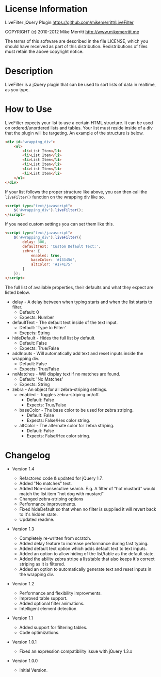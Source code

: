 # License Information
LiveFilter jQuery Plugin
https://github.com/mikemerritt/LiveFilter

COPYRIGHT (c) 2010-2012 Mike Merritt
http://www.mikemerritt.me

The terms of this software are described in the file LICENSE, which you should have received as
part of this distribution. Redistributions of files must retain the above copyright notice.

# Description
LiveFilter is a jQuery plugin that can be used to sort lists of data in realtime, as you type.

# How to Use
LiveFilter expects your list to use a certain HTML structure. It can be used on ordered/unordered lists and tables. Your list must reside inside of a div that the plugin will be targeting. An example of the structure is below.

```html
<div id="wrapping_div">
	<ul>
		<li>List Item</li>
		<li>List Item</li>
		<li>List Item</li>
		<li>List Item</li>
		<li>List Item</li>
		<li>List Item</li>
	</ul>
</div>
```

If your list follows the proper structure like above, you can then call the `liveFilter()` function on the wrapping div like so.

```html
<script type="text/javascript">
	$('#wrapping_div').liveFilter();
</script>
````

If you need custom settings you can set them like this.

```html
<script type="text/javascript">
	$('#wrapping_div').liveFilter({
		delay: 300, 
		defaultText: 'Custom Default Text:',
		zebra: {
			enabled: true,
			baseColor: '#13345d',
			altColor: '#174175'
		}
	});
</script>
```

The full list of available properties, their defaults and what they expect are listed below.

+ delay - A delay between when typing starts and when the list starts to filter.
	+ Default: 0
	+ Expects: Number
+ defaultText - The default text inside of the text input.
	+ Default: 'Type to Filter:'
	+ Exepcts: String
+ hideDefault - Hides the full list by default.
	+ Default: False
	+ Expects: True/False
+ addInputs - Will automatically add text and reset inputs inside the wrapping div.
	+ Default: False
	+ Expects: True/False
+ noMatches - Will display text if no matches are found.
	+ Default: 'No Matches'
	+ Expects: String
+ zebra - An object for all zebra-striping settings.
	+ enabled - Toggles zebra-striping on/off.
		+ Default: False
		+ Expects: True/False
	+ baseColor - The base color to be used for zebra striping.
		+ Default: False
		+ Expects: False/Hex color string.
	+ altColor - The alternate color for zebra striping.
		+ Default: False
		+ Expects: False/Hex color string.

# Changelog

+ Version 1.4
	+ Refactored code & updated for jQuery 1.7.
	+ Added "No matches" text.
	+ Added Non-consecutive search. E.g. A filter of "hot mustard" would match the list item "hot dog with mustard"
	+ Changed zebra-striping options
	+ Performance improvements.
	+ Fixed hideDefault so that when no filter is supplied it will revert back to it's hidden state.
	+ Updated readme.

+ Version 1.3
	+ Completely re-written from scratch.
	+ Added delay feature to increase performance during fast typing.
	+ Added default text option which adds default text to text inputs.
	+ Added an option to allow hiding of the list/table as the default state.
	+ Added the ability zebra stripe a list/table that also keeps it's correct striping as it is filtered.
	+ Added an option to automatically generate text and reset inputs in the wrapping div.

+ Version 1.2
	+ Performance and flexibility improvments.
	+ Improved table support.
	+ Added optional filter animations.
	+ Intelligent element detection.

+ Version 1.1
	+ Added support for filtering tables.
	+ Code optimizations.

+ Version 1.0.1
	+ Fixed an expression compatibility issue with jQuery 1.3.x

+ Version 1.0.0
	+ Initial Version.